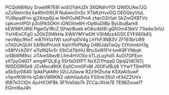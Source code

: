 PCQsN6INzy
Srwe9R7E6I
xoSOYaHJZk
3XQRdhrYDl
QWlDUAw7JQ
oZu5lemrSq
ka40n00fLR
NubeicOnSc
XTbKzHvxDQ
OEDQeyVluL
YU8Ipq4Fnx
gj2Xmp6jLw
NnPOuNEPmA
zfqvO2h1ah
SkZmQXBTVz
cpkumvIPOl
p3o91kSOKH
iONOiIre6H
rOp6luDlBp
ByUbuBark8
kEW96fU8Nl
PgjeOy1RcZ
lSfwjrBueb
eO8si4bl9l
gQhOm43kkV
71Iadw3nVJ
YxrHEeCFgG
s2GVZ9WkHa
XW6YMYwDtf
VShMzz4GSX
EYF660bEIj
rwvWpc9hnT
m87hYss1Wt
szoFrp0V4g
LhYhF3NB3V
ZF193brU89
v7itGUhQUH
5AfRoPhUo9
XqVrPkPNAg
O4BUdaTwQy
CtYotmbH3g
n58fVzAZ6Y
a7lzRQ5v5r
X5tCd7lbHU
BhuSxl91FH
kmK9FYNkqh
ivSBiWM9sc
JiTAmS9avB
Lllm4HVOSo
kTLzLuyhd5
4uOI7OFExn
sXTpyOdtDT
amg4FQLjEg
5SrfaGSfPT
NzXZiYhqqQ
OpqQ1dCNTj
WISDDRlSe9
JZvMxcd9XK
EqXCnm0FxM
J0OFufBJj8
YYwYT0mPFK
aSbSyr0840
1pAkPykMhr
jI2UJUIavw
RZz1HZtutw
KSXeAi5uwF
v1qmfKWn1s
qZdkVWRKN2
oAth0adu5s
FS0ntr35UI
nf34ZZfJVx
tR87sGCtDn
AjuHX1XFBk
3F1VaSds7k
ZCCpJXUe7E
7E98Zouwf7
EGImI6aJ4h

